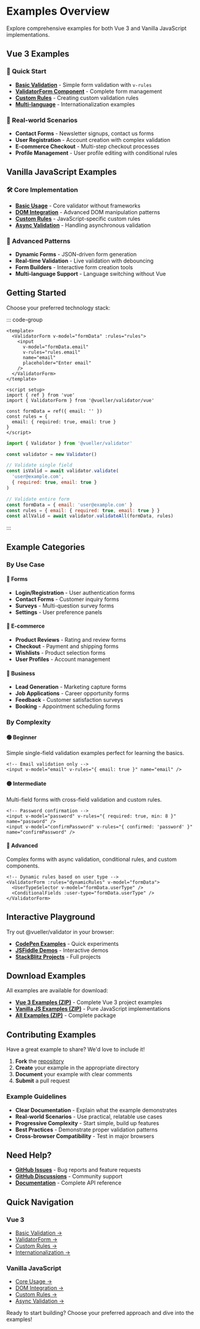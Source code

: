 # Examples Overview

Explore comprehensive examples for both Vue 3 and Vanilla JavaScript implementations.

## Vue 3 Examples

### 🚀 Quick Start
- **[Basic Validation](/examples/vue/basic)** - Simple form validation with `v-rules`
- **[ValidatorForm Component](/examples/vue/form)** - Complete form management
- **[Custom Rules](/examples/vue/custom-rules)** - Creating custom validation rules
- **[Multi-language](/examples/vue/i18n)** - Internationalization examples

### 🎯 Real-world Scenarios
- **Contact Forms** - Newsletter signups, contact us forms
- **User Registration** - Account creation with complex validation
- **E-commerce Checkout** - Multi-step checkout processes
- **Profile Management** - User profile editing with conditional rules

## Vanilla JavaScript Examples

### 🛠️ Core Implementation
- **[Basic Usage](/examples/js/basic)** - Core validator without frameworks
- **[DOM Integration](/examples/js/dom)** - Advanced DOM manipulation patterns
- **[Custom Rules](/examples/js/custom-rules)** - JavaScript-specific custom rules
- **[Async Validation](/examples/js/async)** - Handling asynchronous validation

### 🎪 Advanced Patterns
- **Dynamic Forms** - JSON-driven form generation
- **Real-time Validation** - Live validation with debouncing
- **Form Builders** - Interactive form creation tools
- **Multi-language Support** - Language switching without Vue

## Getting Started

Choose your preferred technology stack:

::: code-group

```vue [Vue 3]
<template>
  <ValidatorForm v-model="formData" :rules="rules">
    <input 
      v-model="formData.email"
      v-rules="rules.email"
      name="email"
      placeholder="Enter email"
    />
  </ValidatorForm>
</template>

<script setup>
import { ref } from 'vue'
import { ValidatorForm } from '@vueller/validator/vue'

const formData = ref({ email: '' })
const rules = {
  email: { required: true, email: true }
}
</script>
```

```javascript [Vanilla JS]
import { Validator } from '@vueller/validator'

const validator = new Validator()

// Validate single field
const isValid = await validator.validate(
  'user@example.com', 
  { required: true, email: true }
)

// Validate entire form
const formData = { email: 'user@example.com' }
const rules = { email: { required: true, email: true } }
const allValid = await validator.validateAll(formData, rules)
```

:::

## Example Categories

### By Use Case

#### 📝 Forms
- **Login/Registration** - User authentication forms
- **Contact Forms** - Customer inquiry forms  
- **Surveys** - Multi-question survey forms
- **Settings** - User preference panels

#### 🛒 E-commerce
- **Product Reviews** - Rating and review forms
- **Checkout** - Payment and shipping forms
- **Wishlists** - Product selection forms
- **User Profiles** - Account management

#### 💼 Business
- **Lead Generation** - Marketing capture forms
- **Job Applications** - Career opportunity forms
- **Feedback** - Customer satisfaction surveys
- **Booking** - Appointment scheduling forms

### By Complexity

#### 🟢 Beginner
Simple single-field validation examples perfect for learning the basics.

```vue
<!-- Email validation only -->
<input v-model="email" v-rules="{ email: true }" name="email" />
```

#### 🟡 Intermediate  
Multi-field forms with cross-field validation and custom rules.

```vue
<!-- Password confirmation -->
<input v-model="password" v-rules="{ required: true, min: 8 }" name="password" />
<input v-model="confirmPassword" v-rules="{ confirmed: 'password' }" name="confirmPassword" />
```

#### 🔴 Advanced
Complex forms with async validation, conditional rules, and custom components.

```vue
<!-- Dynamic rules based on user type -->
<ValidatorForm :rules="dynamicRules" v-model="formData">
  <UserTypeSelector v-model="formData.userType" />
  <ConditionalFields :user-type="formData.userType" />
</ValidatorForm>
```

## Interactive Playground

Try out @vueller/validator in your browser:

- **[CodePen Examples](https://codepen.io/collection/validator-examples)** - Quick experiments
- **[JSFiddle Demos](https://jsfiddle.net/user/vueller-validator)** - Interactive demos
- **[StackBlitz Projects](https://stackblitz.com/@vueller/collections/validator)** - Full projects

## Download Examples

All examples are available for download:

- **[Vue 3 Examples (ZIP)](./downloads/vue3-examples.zip)** - Complete Vue 3 project examples
- **[Vanilla JS Examples (ZIP)](./downloads/js-examples.zip)** - Pure JavaScript implementations
- **[All Examples (ZIP)](./downloads/all-examples.zip)** - Complete package

## Contributing Examples

Have a great example to share? We'd love to include it!

1. **Fork** the [repository](https://github.com/vueller/validator)
2. **Create** your example in the appropriate directory
3. **Document** your example with clear comments
4. **Submit** a pull request

### Example Guidelines

- **Clear Documentation** - Explain what the example demonstrates
- **Real-world Scenarios** - Use practical, relatable use cases
- **Progressive Complexity** - Start simple, build up features
- **Best Practices** - Demonstrate proper validation patterns
- **Cross-browser Compatibility** - Test in major browsers

## Need Help?

- **[GitHub Issues](https://github.com/vueller/validator/issues)** - Bug reports and feature requests
- **[GitHub Discussions](https://github.com/vueller/validator/discussions)** - Community support
- **[Documentation](/)** - Complete API reference

## Quick Navigation

### Vue 3
- [Basic Validation →](/examples/vue/basic)
- [ValidatorForm →](/examples/vue/form)  
- [Custom Rules →](/examples/vue/custom-rules)
- [Internationalization →](/examples/vue/i18n)

### Vanilla JavaScript
- [Core Usage →](/examples/js/basic)
- [DOM Integration →](/examples/js/dom)
- [Custom Rules →](/examples/js/custom-rules)
- [Async Validation →](/examples/js/async)

Ready to start building? Choose your preferred approach and dive into the examples!
